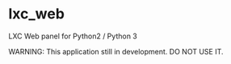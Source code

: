 lxc_web
=======

LXC Web panel for Python2 / Python 3

WARNING: This application still in development. DO NOT USE IT.
